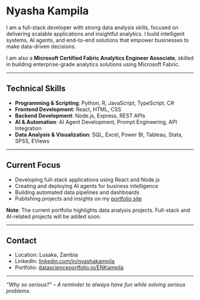 # Nyasha Kampila

I am a full-stack developer with strong data analysis skills, focused on delivering scalable applications and insightful analytics. I build intelligent systems, AI agents, and end-to-end solutions that empower businesses to make data-driven decisions.

I am also a **Microsoft Certified Fabric Analytics Engineer Associate**, skilled in building enterprise-grade analytics solutions using Microsoft Fabric.

---

## Technical Skills

- **Programming & Scripting**: Python, R, JavaScript, TypeScript, C#  
- **Frontend Development**: React, HTML, CSS  
- **Backend Development**: Node.js, Express, REST APIs  
- **AI & Automation**: AI Agent Development, Prompt Engineering, API Integration  
- **Data Analysis & Visualization**: SQL, Excel, Power BI, Tableau, Stata, SPSS, EViews  


---

## Current Focus

- Developing full-stack applications using React and Node.js  
- Creating and deploying AI agents for business intelligence  
- Building automated data pipelines and dashboards  
- Publishing projects and insights on my [portfolio site](https://www.datascienceportfol.io/ENKampila)

**Note**: The current portfolio highlights data analysis projects. Full-stack and AI-related projects will be added soon.

---

## Contact

- Location: Lusaka, Zambia  
- LinkedIn: [linkedin.com/in/nyashakampila](https://linkedin.com/in/nyashakampila)  
- Portfolio: [datascienceportfolio.io/ENKampila](https://www.datascienceportfol.io/ENKampila)


---

*“Why so serious?” – A reminder to always have fun while solving serious problems.*
